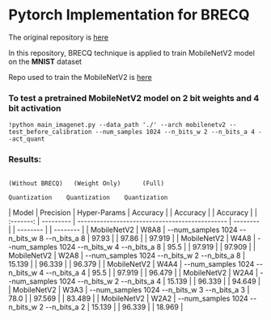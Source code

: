 # Pytorch Implementation for BRECQ

The original repository is [here](https://https://github.com/yhhhli/BRECQ.git)

In this repository, BRECQ technique is applied to train MobileNetV2 model on the <b>MNIST</b> dataset

Repo used to train the MobileNetV2 is [here](https://github.com/Mayurji/Image-Classification-PyTorch.git)

### To test a pretrained MobileNetV2 model on 2 bit weights and 4 bit activation 
```
!python main_imagenet.py --data_path './' --arch mobilenetv2 --test_before_calibration --num_samples 1024 --n_bits_w 2 --n_bits_a 4 --act_quant
```

### Results:

                                                                       (Without BRECQ)   (Weight Only)      (Full) 
                                                                         Quantization    Quantization    Quantization
|   Model   | Precision | Hyper-Params                                   | Accuracy |    | Accuracy |    | Accuracy |
| :-------: | --------- | ---------------------------------------------- | -------- |    | -------- |    | -------- |
| MobileNetV2 | W8A8     | --num_samples 1024 --n_bits_w 8 --n_bits_a 8  |  97.93   |    |  97.86   |    |  97.919  |
| MobileNetV2 | W4A8     | --num_samples 1024 --n_bits_w 4 --n_bits_a 8  |  95.5    |    |  97.919  |    |  97.909  |
| MobileNetV2 | W2A8     | --num_samples 1024 --n_bits_w 2 --n_bits_a 8  |  15.139  |    |  96.339  |    |  96.379  |
| MobileNetV2 | W4A4     | --num_samples 1024 --n_bits_w 4 --n_bits_a 4  |  95.5    |    |  97.919  |    |  96.479  |
| MobileNetV2 | W2A4     | --num_samples 1024 --n_bits_w 2 --n_bits_a 4  |  15.139  |    |  96.339  |    |  94.649  |
| MobileNetV2 | W3A3     | --num_samples 1024 --n_bits_w 3 --n_bits_a 3  |  78.0    |    |  97.569  |    |  83.489  |
| MobileNetV2 | W2A2     | --num_samples 1024 --n_bits_w 2 --n_bits_a 2  |  15.139  |    |  96.339  |    |  18.969  |



